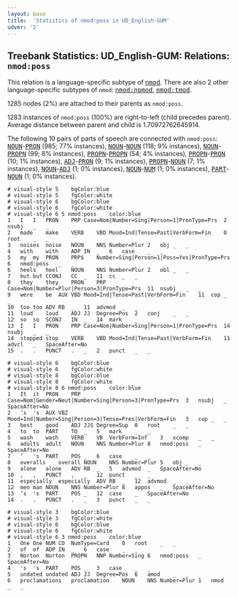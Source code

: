 ```yaml
---
layout: base
title:  'Statistics of nmod:poss in UD_English-GUM'
udver: '2'
---
```


## Treebank Statistics: UD_English-GUM: Relations: `nmod:poss`

This relation is a language-specific subtype of <tt><a href="en_gum-dep-nmod.html">nmod</a></tt>.
There are also 2 other language-specific subtypes of `nmod`: <tt><a href="en_gum-dep-nmod-npmod.html">nmod:npmod</a></tt>, <tt><a href="en_gum-dep-nmod-tmod.html">nmod:tmod</a></tt>.

1285 nodes (2%) are attached to their parents as `nmod:poss`.

1283 instances of `nmod:poss` (100%) are right-to-left (child precedes parent).
Average distance between parent and child is 1.70972762645914.

The following 10 pairs of parts of speech are connected with `nmod:poss`: <tt><a href="en_gum-pos-NOUN.html">NOUN</a></tt>-<tt><a href="en_gum-pos-PRON.html">PRON</a></tt> (985; 77% instances), <tt><a href="en_gum-pos-NOUN.html">NOUN</a></tt>-<tt><a href="en_gum-pos-NOUN.html">NOUN</a></tt> (118; 9% instances), <tt><a href="en_gum-pos-NOUN.html">NOUN</a></tt>-<tt><a href="en_gum-pos-PROPN.html">PROPN</a></tt> (99; 8% instances), <tt><a href="en_gum-pos-PROPN.html">PROPN</a></tt>-<tt><a href="en_gum-pos-PROPN.html">PROPN</a></tt> (54; 4% instances), <tt><a href="en_gum-pos-PROPN.html">PROPN</a></tt>-<tt><a href="en_gum-pos-PRON.html">PRON</a></tt> (10; 1% instances), <tt><a href="en_gum-pos-ADJ.html">ADJ</a></tt>-<tt><a href="en_gum-pos-PRON.html">PRON</a></tt> (9; 1% instances), <tt><a href="en_gum-pos-PROPN.html">PROPN</a></tt>-<tt><a href="en_gum-pos-NOUN.html">NOUN</a></tt> (7; 1% instances), <tt><a href="en_gum-pos-NOUN.html">NOUN</a></tt>-<tt><a href="en_gum-pos-ADJ.html">ADJ</a></tt> (1; 0% instances), <tt><a href="en_gum-pos-NOUN.html">NOUN</a></tt>-<tt><a href="en_gum-pos-NUM.html">NUM</a></tt> (1; 0% instances), <tt><a href="en_gum-pos-PART.html">PART</a></tt>-<tt><a href="en_gum-pos-NOUN.html">NOUN</a></tt> (1; 0% instances).


~~~ conllu
# visual-style 5	bgColor:blue
# visual-style 5	fgColor:white
# visual-style 6	bgColor:blue
# visual-style 6	fgColor:white
# visual-style 6 5 nmod:poss	color:blue
1	I	I	PRON	PRP	Case=Nom|Number=Sing|Person=1|PronType=Prs	2	nsubj	_	_
2	made	make	VERB	VBD	Mood=Ind|Tense=Past|VerbForm=Fin	0	root	_	_
3	noises	noise	NOUN	NNS	Number=Plur	2	obj	_	_
4	with	with	ADP	IN	_	6	case	_	_
5	my	my	PRON	PRP$	Number=Sing|Person=1|Poss=Yes|PronType=Prs	6	nmod:poss	_	_
6	heels	heel	NOUN	NNS	Number=Plur	2	obl	_	_
7	but	but	CCONJ	CC	_	11	cc	_	_
8	they	they	PRON	PRP	Case=Nom|Number=Plur|Person=3|PronType=Prs	11	nsubj	_	_
9	were	be	AUX	VBD	Mood=Ind|Tense=Past|VerbForm=Fin	11	cop	_	_
10	too	too	ADV	RB	_	11	advmod	_	_
11	loud	loud	ADJ	JJ	Degree=Pos	2	conj	_	_
12	so	so	SCONJ	IN	_	14	mark	_	_
13	I	I	PRON	PRP	Case=Nom|Number=Sing|Person=1|PronType=Prs	14	nsubj	_	_
14	stopped	stop	VERB	VBD	Mood=Ind|Tense=Past|VerbForm=Fin	11	advcl	_	SpaceAfter=No
15	.	.	PUNCT	.	_	2	punct	_	_

~~~


~~~ conllu
# visual-style 6	bgColor:blue
# visual-style 6	fgColor:white
# visual-style 8	bgColor:blue
# visual-style 8	fgColor:white
# visual-style 8 6 nmod:poss	color:blue
1	It	it	PRON	PRP	Case=Nom|Gender=Neut|Number=Sing|Person=3|PronType=Prs	3	nsubj	_	SpaceAfter=No
2	’s	's	AUX	VBZ	Mood=Ind|Number=Sing|Person=3|Tense=Pres|VerbForm=Fin	3	cop	_	_
3	best	good	ADJ	JJS	Degree=Sup	0	root	_	_
4	to	to	PART	TO	_	5	mark	_	_
5	wash	wash	VERB	VB	VerbForm=Inf	3	xcomp	_	_
6	adults	adult	NOUN	NNS	Number=Plur	8	nmod:poss	_	SpaceAfter=No
7	’	's	PART	POS	_	6	case	_	_
8	overalls	overall	NOUN	NNS	Number=Plur	5	obj	_	_
9	alone	alone	ADV	RB	_	5	advmod	_	SpaceAfter=No
10	,	,	PUNCT	,	_	12	punct	_	_
11	especially	especially	ADV	RB	_	12	advmod	_	_
12	men	man	NOUN	NNS	Number=Plur	8	appos	_	SpaceAfter=No
13	’s	's	PART	POS	_	12	case	_	SpaceAfter=No
14	.	.	PUNCT	.	_	3	punct	_	_

~~~


~~~ conllu
# visual-style 3	bgColor:blue
# visual-style 3	fgColor:white
# visual-style 6	bgColor:blue
# visual-style 6	fgColor:white
# visual-style 6 3 nmod:poss	color:blue
1	One	One	NUM	CD	NumType=Card	0	root	_	_
2	of	of	ADP	IN	_	6	case	_	_
3	Norton	Norton	PROPN	NNP	Number=Sing	6	nmod:poss	_	SpaceAfter=No
4	's	's	PART	POS	_	3	case	_	_
5	undated	undated	ADJ	JJ	Degree=Pos	6	amod	_	_
6	proclamations	proclamation	NOUN	NNS	Number=Plur	1	nmod	_	_

~~~


